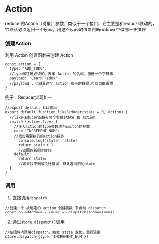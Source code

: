 # Action

reducer的Action（对象）参数，类似于一个接口，它主要是和reducer联动的，它默认必须返回一个type，用这个type的值来判断reducer中做哪一步操作

### 创建Action

利用 Action 创建函数来创建 Action

```
const action = {
  type: 'ADD_TODO',
  //type属性是必须的，表示 Action 的名称，值是一个字符串
  payload: 'Learn Redux'
  //payload ，也就是这个 action 携带的数据,可以自由设置
}
```

例子：Reducer实现加一

```
//export default 默认输出
export default function likeReducer(state = 0, action) {
  //likeReducer函数有两个参数state 和 action
  switch (action.type) {
    //传入action的type参数作为switch的参数
    case 'INCREMENT_NUM':
    //找到需要执行的action操作
      console.log('state', state)
      return state + 1
      //返回的新的state
    default:
      return state;
      //如果找不到或执行错误，默认返回旧的state
  }
}
```

### 调用

1. 直接调用`dispatch`

```
//创建一个 被绑定的 action 创建函数 来自动 dispatch
const boundAddnum = (num) => dispatch(addnum(num))
```

2. 通过`store.dispatch()`调用

```
//在组件内调用dispatch，触发 state 变化。重新渲染
store.dispatch({type:'INCREMENT_NUM'})
```
